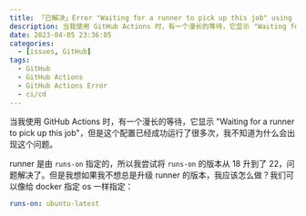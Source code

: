 ```yaml
---
title: 「已解决」Error "Waiting for a runner to pick up this job" using GitHub Actions
description: 当我使用 GitHub Actions 时，有一个漫长的等待，它显示 "Waiting for a runner to pick up this job"，但是这个配置已经成功运行了很多次，我不知道为什么会出现这个问题。
date: 2023-04-05 23:36:05
categories:
  - [issues, GitHub]
tags:
  - GitHub
  - GitHub Actions
  - GitHub Actions Error
  - ci/cd
---
```


<ins class="adsbygoogle" style="display:block; text-align:center;"  data-ad-layout="in-article" data-ad-format="fluid" data-ad-client="ca-pub-7962287588031867" data-ad-slot="2542544532"></ins><script> (adsbygoogle = window.adsbygoogle || []).push({});</script>


当我使用 GitHub Actions 时，有一个漫长的等待，它显示 "Waiting for a runner to pick up this job"，但是这个配置已经成功运行了很多次，我不知道为什么会出现这个问题。

runner 是由 `runs-on` 指定的，所以我尝试将 `runs-on` 的版本从 18 升到了 22，问题解决了。但是我想如果我不想总是升级 runner 的版本，我应该怎么做？我们可以像给 docker 指定 os 一样指定：

```yml
runs-on: ubuntu-latest
```
